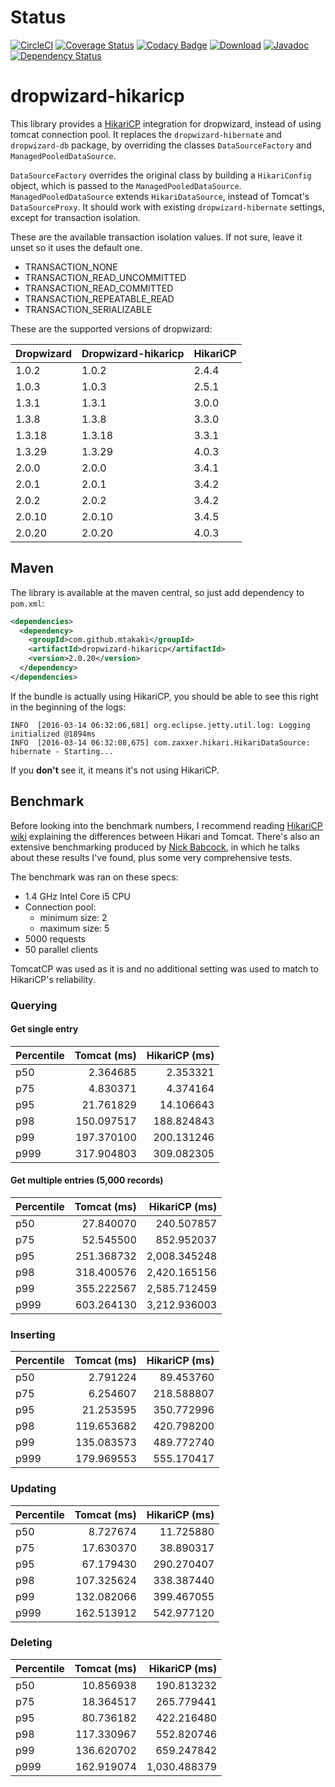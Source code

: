 # Status
[![CircleCI](https://circleci.com/gh/mtakaki/dropwizard-hikaricp/tree/master.svg?style=svg)](https://circleci.com/gh/mtakaki/dropwizard-hikaricp/tree/master)
[![Coverage Status](https://coveralls.io/repos/github/mtakaki/dropwizard-hikaricp/badge.svg?branch=master)](https://coveralls.io/github/mtakaki/dropwizard-hikaricp?branch=master)
[![Codacy Badge](https://api.codacy.com/project/badge/grade/b6b6a9a48d334299ab49f012643bc046)](https://www.codacy.com/app/mitsuotakaki/dropwizard-hikaricp)
[![Download](https://maven-badges.herokuapp.com/maven-central/com.github.mtakaki/dropwizard-hikaricp/badge.svg)](https://maven-badges.herokuapp.com/maven-central/com.github.mtakaki/dropwizard-hikaricp)
[![Javadoc](http://javadoc.io/badge/com.github.mtakaki/dropwizard-hikaricp.svg)](http://www.javadoc.io/doc/com.github.mtakaki/dropwizard-hikaricp)
[![Dependency Status](https://www.versioneye.com/user/projects/57e785c679806f002f4ac7e9/badge.svg?style=flat-square)](https://www.versioneye.com/user/projects/57e785c679806f002f4ac7e9)

# dropwizard-hikaricp
This library provides a [HikariCP](https://github.com/brettwooldridge/HikariCP) integration for dropwizard, instead of using tomcat connection pool. It replaces the `dropwizard-hibernate` and `dropwizard-db` package, by overriding the classes `DataSourceFactory` and `ManagedPooledDataSource`.

`DataSourceFactory` overrides the original class by building a `HikariConfig` object, which is passed to the `ManagedPooledDataSource`. `ManagedPooledDataSource` extends `HikariDataSource`, instead of Tomcat's `DataSourceProxy`. It should work with existing `dropwizard-hibernate` settings, except for transaction isolation.

These are the available transaction isolation values. If not sure, leave it unset so it uses the default one.

- TRANSACTION\_NONE
- TRANSACTION\_READ\_UNCOMMITTED
- TRANSACTION\_READ\_COMMITTED
- TRANSACTION\_REPEATABLE\_READ
- TRANSACTION\_SERIALIZABLE

These are the supported versions of dropwizard:

| Dropwizard  |  Dropwizard-hikaricp | HikariCP |
|---|---|---|
| 1.0.2  | 1.0.2  | 2.4.4 |
| 1.0.3  | 1.0.3  | 2.5.1 |
| 1.3.1  | 1.3.1  | 3.0.0 |
| 1.3.8  | 1.3.8  | 3.3.0 |
| 1.3.18 | 1.3.18 | 3.3.1 |
| 1.3.29 | 1.3.29 | 4.0.3 |
| 2.0.0  | 2.0.0  | 3.4.1 |
| 2.0.1  | 2.0.1  | 3.4.2 |
| 2.0.2  | 2.0.2  | 3.4.2 |
| 2.0.10 | 2.0.10 | 3.4.5 |
| 2.0.20 | 2.0.20 | 4.0.3 |

## Maven

The library is available at the maven central, so just add dependency to `pom.xml`:

```xml
<dependencies>
  <dependency>
    <groupId>com.github.mtakaki</groupId>
    <artifactId>dropwizard-hikaricp</artifactId>
    <version>2.0.20</version>
  </dependency>
</dependencies>
```

If the bundle is actually using HikariCP, you should be able to see this right in the beginning of the logs:

```
INFO  [2016-03-14 06:32:06,681] org.eclipse.jetty.util.log: Logging initialized @1894ms
INFO  [2016-03-14 06:32:08,675] com.zaxxer.hikari.HikariDataSource: hibernate - Starting...
```

If you **don't** see it, it means it's not using HikariCP.

## Benchmark

Before looking into the benchmark numbers, I recommend reading [HikariCP wiki](https://github.com/brettwooldridge/HikariCP/wiki/%22My-benchmark-doesn't-show-a-difference.%22) explaining the differences between Hikari and Tomcat. There's also an extensive benchmarking produced by [Nick Babcock](https://nbsoftsolutions.com/blog/the-difficulty-of-performance-evaluation-of-hikaricp-in-dropwizard), in which he talks about these results I've found, plus some very comprehensive tests. 

The benchmark was ran on these specs:

- 1.4 GHz Intel Core i5 CPU
- Connection pool:
    - minimum size: 2
    - maximum size: 5
- 5000 requests
- 50 parallel clients

TomcatCP was used as it is and no additional setting was used to match to HikariCP's reliability.

### Querying

#### Get single entry

| Percentile | Tomcat (ms) | HikariCP (ms) |
|---|---:|---:|
| p50 | 2.364685 | 2.353321 |
| p75 | 4.830371 | 4.374164 |
| p95 | 21.761829 | 14.106643 |
| p98 | 150.097517 | 188.824843 |
| p99 | 197.370100 | 200.131246 |
| p999 | 317.904803 | 309.082305 |

#### Get multiple entries (5,000 records)

| Percentile | Tomcat (ms) | HikariCP (ms) |
|---|---:|---:|
| p50 | 27.840070 | 240.507857 |
| p75 | 52.545500 | 852.952037 |
| p95 | 251.368732 | 2,008.345248 |
| p98 | 318.400576 | 2,420.165156 |
| p99 | 355.222567 | 2,585.712459 |
| p999 | 603.264130 | 3,212.936003 |

### Inserting

| Percentile | Tomcat (ms) | HikariCP (ms) |
|---|---:|---:|
| p50 | 2.791224 | 89.453760 |
| p75 | 6.254607 | 218.588807 |
| p95 | 21.253595 | 350.772996 |
| p98 | 119.653682 | 420.798200 |
| p99 | 135.083573 | 489.772740 |
| p999 | 179.969553 | 555.170417 |

### Updating

| Percentile | Tomcat (ms) | HikariCP (ms) |
|---|---:|---:|
| p50 | 8.727674 | 11.725880 |
| p75 | 17.630370 | 38.890317 |
| p95 | 67.179430 | 290.270407 |
| p98 | 107.325624 | 338.387440 |
| p99 | 132.082066 | 399.467055 |
| p999 | 162.513912 | 542.977120 |

### Deleting

| Percentile | Tomcat (ms) | HikariCP (ms) |
|---|---:|---:|
| p50 | 10.856938 | 190.813232 |
| p75 | 18.364517 | 265.779441 |
| p95 | 80.736182 | 422.216480 |
| p98 | 117.330967 | 552.820746 |
| p99 | 136.620702 | 659.247842 |
| p999 | 162.919074 | 1,030.488379 |
